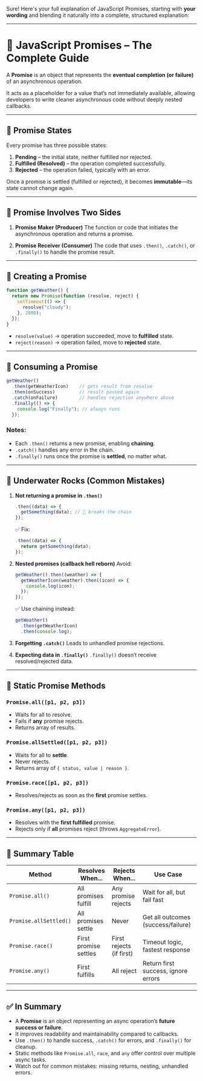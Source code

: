 Sure! Here's your full explanation of JavaScript Promises, starting with **your wording** and blending it naturally into a complete, structured explanation:

---

# 📘 JavaScript Promises – The Complete Guide

A **Promise** is an object that represents the **eventual completion (or failure)** of an asynchronous operation.

It acts as a placeholder for a value that’s not immediately available, allowing developers to write cleaner asynchronous code without deeply nested callbacks.

---

## 🔹 Promise States

Every promise has three possible states:

1. **Pending** – the initial state, neither fulfilled nor rejected.
2. **Fulfilled (Resolved)** – the operation completed successfully.
3. **Rejected** – the operation failed, typically with an error.

Once a promise is settled (fulfilled or rejected), it becomes **immutable**—its state cannot change again.

---

## 🔹 Promise Involves Two Sides

1. **Promise Maker (Producer)**
   The function or code that initiates the asynchronous operation and returns a promise.

2. **Promise Receiver (Consumer)**
   The code that uses `.then()`, `.catch()`, or `.finally()` to handle the promise result.

---

## 🔹 Creating a Promise

```js
function getWeather() {
  return new Promise(function (resolve, reject) {
    setTimeout(() => {
      resolve("cloudy");
    }, 2000);
  });
}
```

* `resolve(value)` → operation succeeded, move to **fulfilled** state.
* `reject(reason)` → operation failed, move to **rejected** state.

---

## 🔹 Consuming a Promise

```js
getWeather()
  .then(getWeatherIcon)    // gets result from resolve
  .then(onSuccess)         // result passed again
  .catch(onFailure)        // handles rejection anywhere above
  .finally(() => {
    console.log("Finally"); // always runs
  });
```

### Notes:

* Each `.then()` returns a new promise, enabling **chaining**.
* `.catch()` handles any error in the chain.
* `.finally()` runs once the promise is **settled**, no matter what.

---

## 🔹 Underwater Rocks (Common Mistakes)

1. **Not returning a promise in `.then()`**

   ```js
   .then((data) => {
     getSomething(data); // 🔴 breaks the chain
   });
   ```

   ✅ Fix:

   ```js
   .then((data) => {
     return getSomething(data);
   });
   ```

2. **Nested promises (callback hell reborn)**
   Avoid:

   ```js
   getWeather().then((weather) => {
     getWeatherIcon(weather).then((icon) => {
       console.log(icon);
     });
   });
   ```

   ✅ Use chaining instead:

   ```js
   getWeather()
     .then(getWeatherIcon)
     .then(console.log);
   ```

3. **Forgetting `.catch()`**
   Leads to unhandled promise rejections.

4. **Expecting data in `.finally()`**
   `.finally()` doesn’t receive resolved/rejected data.

---

## 🔹 Static Promise Methods

### `Promise.all([p1, p2, p3])`

* Waits for all to resolve.
* Fails if **any** promise rejects.
* Returns array of results.

### `Promise.allSettled([p1, p2, p3])`

* Waits for all to **settle**.
* Never rejects.
* Returns array of `{ status, value | reason }`.

### `Promise.race([p1, p2, p3])`

* Resolves/rejects as soon as the **first** promise settles.

### `Promise.any([p1, p2, p3])`

* Resolves with the **first fulfilled** promise.
* Rejects only if **all** promises reject (throws `AggregateError`).

---

## 🔹 Summary Table

| Method                 | Resolves When...      | Rejects When...          | Use Case                            |
| ---------------------- | --------------------- | ------------------------ | ----------------------------------- |
| `Promise.all()`        | All promises fulfill  | Any promise rejects      | Wait for all, but fail fast         |
| `Promise.allSettled()` | All promises settle   | Never                    | Get all outcomes (success/failure)  |
| `Promise.race()`       | First promise settles | First rejects (if first) | Timeout logic, fastest response     |
| `Promise.any()`        | First fulfills        | All reject               | Return first success, ignore errors |

---

## ✅ In Summary

* A **Promise** is an object representing an async operation’s **future success or failure**.
* It improves readability and maintainability compared to callbacks.
* Use `.then()` to handle success, `.catch()` for errors, and `.finally()` for cleanup.
* Static methods like `Promise.all`, `race`, and `any` offer control over multiple async tasks.
* Watch out for common mistakes: missing returns, nesting, unhandled errors.
